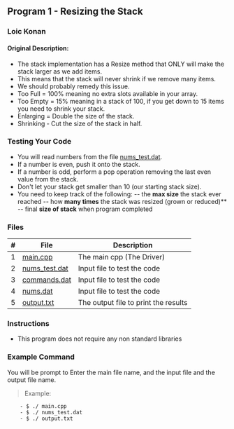 ## Program 1 - Resizing the Stack

### Loic Konan

#### Original Description:
- The stack implementation has a Resize method that ONLY will make the stack larger as we add items.
- This means that the stack will never shrink if we remove many items.
- We should probably remedy this issue.
- Too Full = 100% meaning no extra slots available in your array.
- Too Empty = 15% meaning in a stack of 100, if you get down to 15 items you need to shrink your stack.
- Enlarging = Double the size of the stack.
- Shrinking - Cut the size of the stack in half.

### Testing Your Code
- You will read numbers from the file [nums_test.dat](nums_test.dat).
- If a number is even, push it onto the stack.
- If a number is odd, perform a pop operation removing the last even value from the stack.
- Don't let your stack get smaller than 10 (our starting stack size).
- You need to keep track of the following:
-- the **max size** the stack ever reached
-- how **many times** the stack was resized (grown or reduced)**
-- final **size of stack** when program completed

### Files

|   #   | File                           | Description                          |
| :---: | ------------------------------ | ------------------------------------ |
|   1   | [main.cpp](main.cpp)           | The main cpp  (The Driver)           |
|   2   | [nums_test.dat](nums_test.dat) | Input file to test the code          |
|   3   | [commands.dat](commands.dat)   | Input file to test the code          |
|   4   | [nums.dat](nums.dat)           | Input file to test the code          |
|   5   | [output.txt](output.txt)       | The output file to print the results |

### Instructions

- This program does not require any non standard libraries

### Example Command

 You will be prompt to Enter the main file name, and the input file and the output file name.
>
> Example:
>>
        - $ ./ main.cpp
        - $ ./ nums_test.dat
        - $ ./ output.txt
